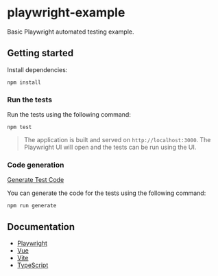 # playwright-example

Basic Playwright automated testing example.

## Getting started

Install dependencies:

```
npm install
```

### Run the tests

Run the tests using the following command:

```
npm test
```

> The application is built and served on `http://localhost:3000`. The Playwright UI will open and the tests can be run using the UI.

### Code generation

[Generate Test Code](https://playwright.dev/docs/codegen-intro)

You can generate the code for the tests using the following command:

```
npm run generate
```

## Documentation

- [Playwright](https://playwright.dev/)
- [Vue](https://vuejs.org/)
- [Vite](https://vitejs.dev/)
- [TypeScript](https://www.typescriptlang.org/)
